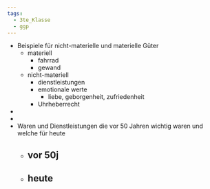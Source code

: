```yaml
---
tags:
  - 3te_Klasse
  - ggp
---
```

- Beispiele für nicht-materielle und materielle Güter
	- materiell 
		- fahrrad
		- gewand
	- nicht-materiell
		- dienstleistungen
		- emotionale werte
			- liebe, geborgenheit, zufriedenheit
		- Uhrheberrecht
- 
- 
- Waren und Dienstleistungen die vor 50 Jahren wichtig waren und welche für heute
	- vor 50j
		- 
	- heute
		- 